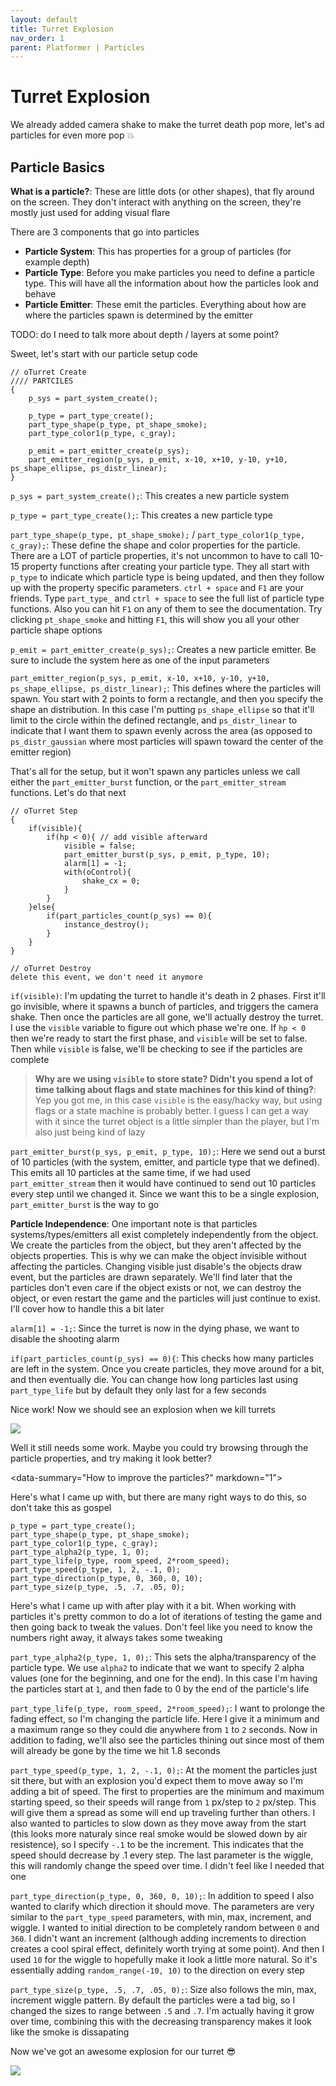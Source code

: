 ```yaml
---
layout: default
title: Turret Explosion
nav_order: 1
parent: Platformer | Particles
---
```


# Turret Explosion

We already added camera shake to make the turret death pop more, let's ad particles for even more pop 💥

## Particle Basics

**What is a particle?**: These are little dots (or other shapes), that fly around on the screen. They don't interact with anything on the screen, they're mostly just used for adding visual flare

There are 3 components that go into particles

 * **Particle System**: This has properties for a group of particles (for example depth)
 * **Particle Type**: Before you make particles you need to define a particle type. This will have all the information about how the particles look and behave
 * **Particle Emitter**: These emit the particles. Everything about how are where the particles spawn is determined by the emitter

 TODO: do I need to talk more about depth / layers at some point?

Sweet, let's start with our particle setup code

```
// oTurret Create
//// PARTCILES
{
	p_sys = part_system_create();

	p_type = part_type_create();
	part_type_shape(p_type, pt_shape_smoke);
	part_type_color1(p_type, c_gray);

	p_emit = part_emitter_create(p_sys);
	part_emitter_region(p_sys, p_emit, x-10, x+10, y-10, y+10, ps_shape_ellipse, ps_distr_linear);
}
```

``p_sys = part_system_create();``: This creates a new particle system

``p_type = part_type_create();``: This creates a new particle type

``part_type_shape(p_type, pt_shape_smoke);`` / ``part_type_color1(p_type, c_gray);``: These define the shape and color properties for the particle. There are a LOT of particle properties, it's not uncommon to have to call 10-15 property functions after creating your particle type. They all start with ``p_type`` to indicate which particle type is being updated, and then they follow up with the property specific parameters. ``ctrl + space`` and ``F1`` are your friends. Type ``part_type_`` and ``ctrl + space`` to see the full list of particle type functions. Also you can hit ``F1`` on any of them to see the documentation. Try clicking ``pt_shape_smoke`` and hitting ``F1``, this will show you all your other particle shape options

``p_emit = part_emitter_create(p_sys);``: Creates a new particle emitter. Be sure to include the system here as one of the input parameters

``part_emitter_region(p_sys, p_emit, x-10, x+10, y-10, y+10, ps_shape_ellipse, ps_distr_linear);``: This defines where the particles will spawn. You start with 2 points to form a rectangle, and then you specify the shape an distribution. In this case I'm putting ``ps_shape_ellipse`` so that it'll limit to the circle within the defined rectangle, and ``ps_distr_linear`` to indicate that I want them to spawn evenly across the area (as opposed to ``ps_distr_gaussian`` where most particles will spawn toward the center of the emitter region)

That's all for the setup, but it won't spawn any particles unless we call either the ``part_emitter_burst`` function, or the ``part_emitter_stream`` functions. Let's do that next

```
// oTurret Step
{
	if(visible){
		if(hp < 0){ // add visible afterward
			visible = false;
			part_emitter_burst(p_sys, p_emit, p_type, 10);
			alarm[1] = -1;
			with(oControl){
				shake_cx = 0;
			}
		}
	}else{
		if(part_particles_count(p_sys) == 0){
			instance_destroy();
		}
	}
}

// oTurret Destroy
delete this event, we don't need it anymore
```

``if(visible)``: I'm updating the turret to handle it's death in 2 phases. First it'll go invisible, where it spawns a bunch of particles, and triggers the camera shake. Then once the particles are all gone, we'll actually destroy the turret. I use the ``visible`` variable to figure out which phase we're one. If ``hp < 0`` then we're ready to start the first phase, and ``visible`` will be set to false. Then while ``visible`` is false, we'll be checking to see if the particles are complete

> **Why are we using ``visible`` to store state? Didn't you spend a lot of time talking about flags and state machines for this kind of thing?**: Yep you got me, in this case ``visible`` is the easy/hacky way, but using flags or a state machine is probably better. I guess I can get a way with it since the turret object is a little simpler than the player, but I'm also just being kind of lazy

``part_emitter_burst(p_sys, p_emit, p_type, 10);``: Here we send out a burst of 10 particles (with the system, emitter, and particle type that we defined). This emits all 10 particles at the same time, if we had used ``part_emitter_stream`` then it would have continued to send out 10 particles every step until we changed it. Since we want this to be a single explosion, ``part_emitter_burst`` is the way to go

**Particle Independence**: One important note is that particles systems/types/emitters all exist completely independently from the object. We create the particles from the object, but they aren't affected by the objects properties. This is why we can make the object invisible without affecting the particles. Changing visible just disable's the objects draw event, but the particles are drawn separately. We'll find later that the particles don't even care if the object exists or not, we can destroy the object, or even restart the game and the particles will just continue to exist. I'll cover how to handle this a bit later

``alarm[1] = -1;``: Since the turret is now in the dying phase, we want to disable the shooting alarm

``if(part_particles_count(p_sys) == 0){``: This checks how many particles are left in the system. Once you create particles, they move around for a bit, and then eventually die. You can change how long particles last using ``part_type_life`` but by default they only last for a few seconds

Nice work! Now we should see an explosion when we kill turrets

![](../../images/platformer/turret_explosion_v1.gif)

Well it still needs some work. Maybe you could try browsing through the particle properties, and try making it look better?

<data-summary="How to improve the particles?" markdown="1">

Here's what I came up with, but there are many right ways to do this, so don't take this as gospel

```
p_type = part_type_create();
part_type_shape(p_type, pt_shape_smoke);
part_type_color1(p_type, c_gray);
part_type_alpha2(p_type, 1, 0);
part_type_life(p_type, room_speed, 2*room_speed);
part_type_speed(p_type, 1, 2, -.1, 0);
part_type_direction(p_type, 0, 360, 0, 10);
part_type_size(p_type, .5, .7, .05, 0);
```

Here's what I came up with after play with it a bit. When working with particles it's pretty common to do a lot of iterations of testing the game and then going back to tweak the values. Don't feel like you need to know the numbers right away, it always takes some tweaking


``part_type_alpha2(p_type, 1, 0);``: This sets the alpha/transparency of the particle type. We use ``alpha2`` to indicate that we want to specify 2 alpha values (one for the beginning, and one for the end). In this case I'm having the particles start at ``1``, and then fade to 0 by the end of the particle's life

``part_type_life(p_type, room_speed, 2*room_speed);``: I want to prolonge the fading effect, so I'm changing the particle life. Here I give it a minimum and a maximum range so they could die anywhere from ``1`` to ``2`` seconds. Now in addition to fading, we'll also see the particles thining out since most of them will already be gone by the time we hit 1.8 seconds

``part_type_speed(p_type, 1, 2, -.1, 0);``: At the moment the particles just sit there, but with an explosion you'd expect them to move away so I'm adding a bit of speed. The first to properties are the minimum and maximum starting speed, so their speeds will range from ``1`` px/step to ``2`` px/step. This will give them a spread as some will end up traveling further than others. I also wanted to particles to slow down as they move away from the start (this looks more naturaly since real smoke would be slowed down by air resistence), so I specify ``-.1`` to be the increment. This indicates that the speed should decrease by .1 every step. The last parameter is the wiggle, this will randomly change the speed over time. I didn't feel like I needed that one

``part_type_direction(p_type, 0, 360, 0, 10);``: In addition to speed I also wanted to clarify which direction it should move. The parameters are very similar to the ``part_type_speed`` parameters, with min, max, increment, and wiggle. I wanted to initial direction to be completely random between ``0`` and ``360``. I didn't want an increment (although adding increments to direction creates a cool spiral effect, definitely worth trying at some point). And then I used ``10`` for the wiggle to hopefully make it look a little more natural. So it's essentially adding ``random_range(-10, 10)`` to the direction on every step

``part_type_size(p_type, .5, .7, .05, 0);``: Size also follows the min, max, increment wiggle pattern. By default the particles were a tad big, so I changed the sizes to range between ``.5`` and ``.7``. I'm actually having it grow over time, combining this with the decreasing transparency makes it look like the smoke is dissapating

</data-summary>

Now we've got an awesome explosion for our turret 😎

![](../../images/platformer/turret_explosion_v2.gif)
